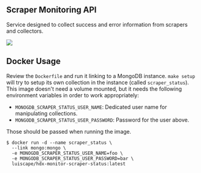 ## Scraper Monitoring API
Service designed to collect success and error information from scrapers and collectors.

[![](https://badge.imagelayers.io/luiscape/hdx-monitor-scraper-status:latest.svg)](https://imagelayers.io/?images=luiscape/hdx-monitor-scraper-status:latest 'Get your own badge on imagelayers.io')

## Docker Usage
Review the `Dockerfile` and run it linking to a MongoDB instance. `make setup` will try to setup its own collection in the instance (called `scraper_status`). This image doesn't need a volume mounted, but it needs the following environment variables in order to work appropriately:

* `MONOGDB_SCRAPER_STATUS_USER_NAME`: Dedicated user name for manipulating collections.
* `MONGODB_SCRAPER_STATUS_USER_PASSWORD`: Password for the user above.

Those should be passed when running the image.

```shell
$ docker run -d --name scraper_status \
  --link mongo:mongo \
  -e MONOGDB_SCRAPER_STATUS_USER_NAME=foo \
  -e MONGODB_SCRAPER_STATUS_USER_PASSWORD=bar \
  luiscape/hdx-monitor-scraper-status:latest
```

